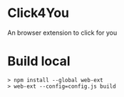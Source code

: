 # Click4You
An browser extension to click for you

# Build local
```
> npm install --global web-ext
> web-ext --config=config.js build
```
